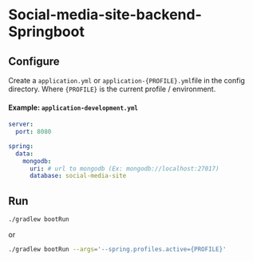 # Social-media-site-backend-Springboot

## Configure
Create a ```application.yml``` or ```application-{PROFILE}.yml```file in the config directory. Where ```{PROFILE}``` is the current profile / environment.

#### Example: **`application-development.yml`**
```yaml
server:
  port: 8080

spring:
  data:
    mongodb:
      uri: # url to mongodb (Ex: mongodb://localhost:27017)
      database: social-media-site

```

## Run
```bash
./gradlew bootRun
```
or
```bash
./gradlew bootRun --args='--spring.profiles.active={PROFILE}'
```
